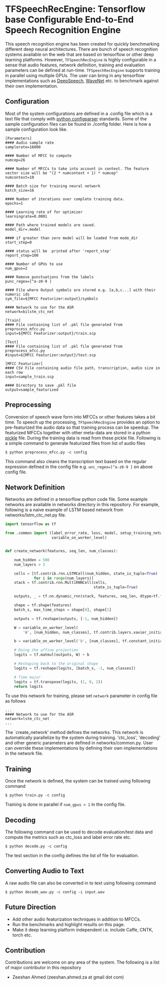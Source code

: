 # TFSpeechRecEngine: Tensorflow base Configurable End-to-End Speech Recognition Engine

This speech recognition engine has been created for quickly benchmarking different deep neural architectures. There are bunch of speech recognition systems available on the web that are based on tensorflow or other deep learning platforms. However, `TFSpeechRecEngine` is highly configurable in a sense that audio features, network definition, training and evaluation parameters can be defined at run-time. `TFSpeechRecEngine` supports training in parallel using multiple GPUs. The user can bring in any tensorflow implementations such as [DeepSpeech](https://github.com/mozilla/DeepSpeech), [WaveNet](https://github.com/buriburisuri/speech-to-text-wavenet)
 etc. to benchmark against their own implementation.

## Configuration
Most of the system configurations are defined in a .config file which is a text file that comply with [python configparser](https://docs.python.org/2/library/configparser.html) standards. Some of the sample configuration files can be found in ./config folder. Here is how a sample configuration look like.

```
[Parameters]
#### Audio sample rate
samplerate=16000

#### Number of MFCC to compute
numcep=26

#### Number of MFCCs to take into account in context. The feature vector size will be "(2 * numcontext + 1) * numcep"
numcontext=10

#### Batch size for training neural network
batch_size=16

#### Number of iterations over complete training data.
epochs=1

#### Learning rate of for optimizer
learningrate=0.0001

#### Path where trained models are saved.
model_dir=.model

#### if greater than zero model will be loaded from mode_dir
start_step=0

#### status will be  printed after 'report_step'
report_step=100

#### Number of GPUs to use
num_gpus=2

#### Remove punctuations from the labels
punc_regex=[^a-z0-9 ]

#### File where Output symbols are stored e.g. [a,b,c...] with their numeric ids
sym_file=${MFCC Featurizer:output}/symbols

#### Network to use for the ASR
network=bilstm_ctc_net

[Train]
#### File containing list of .pkl file generated from preprocess_mfcc.py
input=${MFCC Featurizer:output}/train.scp

[Test]
#### File containing list of .pkl file generated from preprocess_mfcc.py
#input=${MFCC Featurizer:output}/test.scp

[MFCC Featurizer]
#### CSV File containing audio file path, transcription, audio size in each row
input=sample_train.scp

#### Directory to save .pkl file
output=sample_featurized
```

## Preprocessing
Conversion of speech wave form into MFCCs or other features takes a bit time. To speech up the processing, `TFSpeechRecEngine` provides an option to pre-featurized the audio data so that training process can be speedup. The featurized MFCCs together with other meta-data are stored in a python [pickle](https://pythontips.com/2013/08/02/what-is-pickle-in-python/) file. During the training data is read from these pickle file. Following is a simple command to generate featurized files from list of audio files

```
$ python preprocess_mfcc.py -c config
```

This command also cleans the transcription text based on the regular expression defined in the config file e.g. `unc_regex=[^a-z0-9 ]` on above config file.

## Network Definition
Networks are defined in a tensorflow python code file. Some example networks are available in networks directory in this repository. For example, following is a naive example of LSTM based network from networks/lstm_ctc_net.py file.

```python
import tensorflow as tf

from .common import (label_error_rate, loss, model, setup_training_network,
                     variable_on_worker_level)


def create_network(features, seq_len, num_classes):

    num_hidden = 500
    num_layers = 3

    cells = [tf.contrib.rnn.LSTMCell(num_hidden, state_is_tuple=True)
             for i in range(num_layers)]
    stack = tf.contrib.rnn.MultiRNNCell(cells,
                                        state_is_tuple=True)

    outputs, _ = tf.nn.dynamic_rnn(stack, features, seq_len, dtype=tf.float32)

    shape = tf.shape(features)
    batch_s, max_time_steps = shape[0], shape[1]

    outputs = tf.reshape(outputs, [-1, num_hidden])

    W = variable_on_worker_level(
        'W', [num_hidden, num_classes], tf.contrib.layers.xavier_initializer(uniform=False))

    b = variable_on_worker_level('b', [num_classes], tf.constant_initializer(0.))

    # Doing the affine projection
    logits = tf.matmul(outputs, W) + b

    # Reshaping back to the original shape
    logits = tf.reshape(logits, [batch_s, -1, num_classes])

    # Time major
    logits = tf.transpose(logits, (1, 0, 2))
    return logits
```

To use this network for training, please set `network` parameter in config file as follows

```
...
#### Network to use for the ASR
network=lstm_ctc_net
...
```
The `create_network' method defines the networks. This network is automatically parallelize by the system during training. 'ctc_loss', 'decoding' and other generic parameters are defined in networks/common.py. User can override these implementations by defining their own implementations in the network file.

## Training
Once the network is defined, the system can be trained using following command

```
$ python train.py -c config
```
Training is done in parallel if `num_gpus > 1` in the config file. 

## Decoding
The following command can be used to decode evaluation/test data and compute the metrics such as ctc_loss and label error rate etc.

```
$ python decode.py -c config
```
The test section in the config defines the list of file for evaluation.

## Converting Audio to Text 
A raw audio file can also be converted in to text using following command

```
$ python decode_wav.py -c config -i input.wav
```
## Future Direction

- Add other audio featurization techniques in addition to MFCCs.
- Run the benchmarks and highlight results on this page.
- Make it deep learning platform independent i.e. include Caffe, CNTK, torch etc.

## Contribution
Contributions are welcome on any area of the system. The following is a list of major contributor in this repository

- Zeeshan Ahmed (zeeshan.ahmed.za at gmail dot com)
